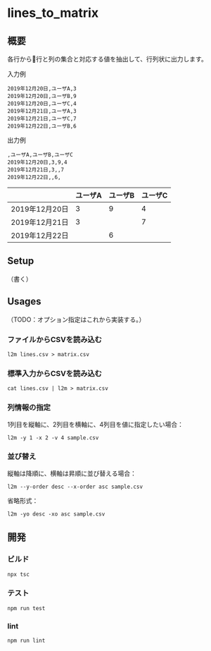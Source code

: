 # lines_to_matrix

## 概要

各行から行と列の集合と対応する値を抽出して、行列状に出力します。

入力例

```
2019年12月20日,ユーザA,3
2019年12月20日,ユーザB,9
2019年12月20日,ユーザC,4
2019年12月21日,ユーザA,3
2019年12月21日,ユーザC,7
2019年12月22日,ユーザB,6
```

出力例

```
,ユーザA,ユーザB,ユーザC
2019年12月20日,3,9,4
2019年12月21日,3,,7
2019年12月22日,,6,
```

|                | ユーザA | ユーザB | ユーザC |
|----------------|---------|---------|---------|
| 2019年12月20日 | 3       | 9       | 4       |
| 2019年12月21日 | 3       |         | 7       |
| 2019年12月22日 |         | 6       |         |


## Setup

（書く）

## Usages

（TODO：オプション指定はこれから実装する。）

### ファイルからCSVを読み込む

```
l2m lines.csv > matrix.csv
```

### 標準入力からCSVを読み込む

```
cat lines.csv | l2m > matrix.csv
```

### 列情報の指定

1列目を縦軸に、2列目を横軸に、4列目を値に指定したい場合：

```
l2m -y 1 -x 2 -v 4 sample.csv
```

### 並び替え

縦軸は降順に、横軸は昇順に並び替える場合：

```
l2m --y-order desc --x-order asc sample.csv
```

省略形式：

```
l2m -yo desc -xo asc sample.csv
```

## 開発

### ビルド
```
npx tsc
```

### テスト
```
npm run test
```

### lint

```
npm run lint
```
